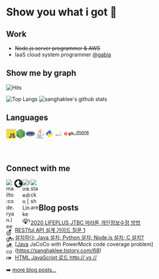 # Show you what i got 💪

## Work
- ~~Node.js server programmer & AWS~~
- IaaS cloud system programmer [@gabia](https://github.com/gabia)

## Show me by graph

![Hits](https://hits.seeyoufarm.com/api/count/incr/badge.svg?url=https%3A%2F%2Fgithub.com%2Fsanghaklee&count_bg=%233D5BC8&title_bg=%23555555&icon=github.svg&icon_color=%23FFFFFF&title=today+%2F+total&edge_flat=false)

![Top Langs](https://github-readme-stats.vercel.app/api/top-langs/?username=sanghaklee)
![sanghaklee's github stats](https://github-readme-stats.vercel.app/api?username=sanghaklee&show_icons=true)

## Languages
[<img align="left" alt="JavaScript" width="26px" src="https://raw.githubusercontent.com/github/explore/80688e429a7d4ef2fca1e82350fe8e3517d3494d/topics/javascript/javascript.png" />][JavaScript]

[<img align="left" alt="Node.js" width="26px" src="https://raw.githubusercontent.com/github/explore/80688e429a7d4ef2fca1e82350fe8e3517d3494d/topics/nodejs/nodejs.png" />][Node.js]

[<img align="left" alt="PHP" width="26px" src="https://raw.githubusercontent.com/github/explore/80688e429a7d4ef2fca1e82350fe8e3517d3494d/topics/php/php.png" />][PHP]

[<img align="left" alt="Java" width="26px" src="https://raw.githubusercontent.com/github/explore/80688e429a7d4ef2fca1e82350fe8e3517d3494d/topics/java/java.png" />][Java]

[<img align="left" alt="Python" width="26px" src="https://raw.githubusercontent.com/github/explore/80688e429a7d4ef2fca1e82350fe8e3517d3494d/topics/python/python.png" />][Python]

[<img align="left" alt="MySQL" width="26px" src="https://raw.githubusercontent.com/github/explore/80688e429a7d4ef2fca1e82350fe8e3517d3494d/topics/mysql/mysql.png" />][MySQL]

[<img align="left" alt="Git" width="26px" src="https://raw.githubusercontent.com/github/explore/80688e429a7d4ef2fca1e82350fe8e3517d3494d/topics/git/git.png" />][Git]

[..more](stackshare)

<br />
<br />

## Connect with me
[<img align="left" alt="mailto:code.ryan.lee@gmail.com" width="22px" src="https://cdn.jsdelivr.net/npm/simple-icons@v3/icons/gmail.svg" />][gmail]

[<img align="left" alt="sanghaklee.tistory.com" width="22px" src="https://raw.githubusercontent.com/iconic/open-iconic/master/svg/globe.svg" />][website]

[<img align="left" alt="linkedin | LinkedIn" width="22px" src="https://cdn.jsdelivr.net/npm/simple-icons@v3/icons/linkedin.svg" />][linkedin]

[<img align="left" alt="stackshare" width="22px" src="https://cdn.jsdelivr.net/npm/simple-icons@v3/icons/stackshare.svg" />][stackshare]

<br />
<br />


## Blog posts
<!-- BLOG-POST-LIST:START -->
- [2020 LIFEPLUS JTBC 마라톤 개인정보수정 방법](https://sanghaklee.tistory.com/71)
- [RESTful API 설계 가이드 질문 1](https://sanghaklee.tistory.com/70)
- [설치하다; Java 설치; Python 설치; Node.js 설치; C 설치?](https://sanghaklee.tistory.com/69)
- [[Java] JaCoCo with PowerMock code coverage problem](https://sanghaklee.tistory.com/68)
- [HTML JavaScript 로드 http:// vs //](https://sanghaklee.tistory.com/66)
<!-- BLOG-POST-LIST:END -->
➡️ [more blog posts...](https://sanghaklee.tistory.com)


[JavaScript]: https://github.com/sanghaklee
[Node.js]: https://github.com/sanghaklee
[PHP]: https://github.com/sanghaklee
[Java]: https://github.com/sanghaklee
[Python]: https://github.com/sanghaklee
[MySQL]: https://github.com/sanghaklee
[Git]: https://github.com/sanghaklee

[gmail]: mailto:code.ryan.lee@gmail.com
[website]: https://sanghaklee.tistory.com
[linkedin]: https://linkedin.com/in/sanghak-lee-79772111a/
[stackshare]: https://stackshare.io/SangHakLee